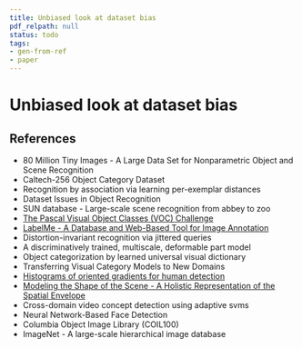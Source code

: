 ```yaml
---
title: Unbiased look at dataset bias
pdf_relpath: null
status: todo
tags:
- gen-from-ref
- paper
---
```


# Unbiased look at dataset bias

## References

- 80 Million Tiny Images - A Large Data Set for Nonparametric Object and Scene Recognition
- Caltech-256 Object Category Dataset
- Recognition by association via learning per-exemplar distances
- Dataset Issues in Object Recognition
- SUN database - Large-scale scene recognition from abbey to zoo
- [The Pascal Visual Object Classes (VOC) Challenge](./the-pascal-visual-object-classes-voc-challenge.md)
- [LabelMe - A Database and Web-Based Tool for Image Annotation](./labelme-a-database-and-web-based-tool-for-image-annotation.md)
- Distortion-invariant recognition via jittered queries
- A discriminatively trained, multiscale, deformable part model
- Object categorization by learned universal visual dictionary
- Transferring Visual Category Models to New Domains
- [Histograms of oriented gradients for human detection](./histograms-of-oriented-gradients-for-human-detection.md)
- [Modeling the Shape of the Scene - A Holistic Representation of the Spatial Envelope](./modeling-the-shape-of-the-scene-a-holistic-representation-of-the-spatial-envelope.md)
- Cross-domain video concept detection using adaptive svms
- Neural Network-Based Face Detection
- Columbia Object Image Library (COIL100)
- ImageNet - A large-scale hierarchical image database
